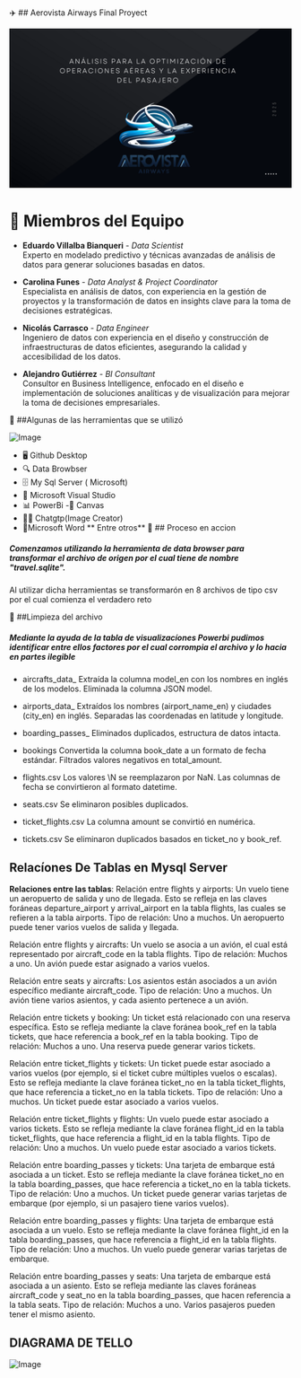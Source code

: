 ✈️ ## Aerovista Airways Final Proyect

![Image](https://github.com/Carolinafunes89/aerovistas_airways/blob/main/Night%20Presentation%20-%20Cover.png)

# 👥 Miembros del Equipo

- **Eduardo Villalba Bianqueri** - *Data Scientist*  
  Experto en modelado predictivo y técnicas avanzadas de análisis de datos para generar soluciones basadas en datos.

- **Carolina Funes** - *Data Analyst & Project Coordinator*  
  Especialista en análisis de datos, con experiencia en la gestión de proyectos y la transformación de datos en insights clave para la toma de decisiones estratégicas.

- **Nicolás Carrasco** - *Data Engineer*  
  Ingeniero de datos con experiencia en el diseño y construcción de infraestructuras de datos eficientes, asegurando la calidad y accesibilidad de los datos.

- **Alejandro Gutiérrez** - *BI Consultant*  
  Consultor en Business Intelligence, enfocado en el diseño e implementación de soluciones analíticas y de visualización para mejorar la toma de decisiones empresariales.
<p>
🔧 ##Algunas de las herramientas que se utilizó
</p>

![Image](https://github.com/user-attachments/assets/bcc13cad-bc56-4847-b94e-48e5f9ea94ea)

- 🖥️ Github Desktop
- 🔍 Data Browbser
- 🗄️ My Sql Server ( Microsoft)
- 🐍 Microsoft Visual Studio
- 📊 PowerBi
-🎨 Canvas
- 🤖🎨 Chatgtp(Image Creator)
- 📝Microsoft Word 
 ** Entre otros**
🚀 ## Proceso en accion 
#####  Comenzamos utilizando la herramienta de data browser para transformar el archivo de origen por el cual tiene de nombre "travel.sqlite".
Al utilizar dicha herramientas se transformarón en 8 archivos de tipo csv por el cual comienza el verdadero reto 

🧹 ##Limpieza del archivo 
##### Mediante la ayuda de la tabla de visualizacíones Powerbi pudimos identificar entre ellos factores por el cual corrompia el archivo y lo hacia en partes ilegible 
* aircrafts_data_
Extraída la columna model_en con los nombres en inglés de los modelos.
Eliminada la columna JSON model.

* airports_data_
Extraídos los nombres (airport_name_en) y ciudades (city_en) en inglés.
Separadas las coordenadas en latitude y longitude.

* boarding_passes_
Eliminados duplicados, estructura de datos intacta.

* bookings
Convertida la columna book_date a un formato de fecha estándar.
Filtrados valores negativos en total_amount.

* flights.csv
Los valores \N se reemplazaron por NaN.
Las columnas de fecha se convirtieron al formato datetime.

* seats.csv
Se eliminaron posibles duplicados.

* ticket_flights.csv
La columna amount se convirtió en numérica.

* tickets.csv
Se eliminaron duplicados basados en ticket_no y book_ref.
## Relacíones De Tablas en Mysql Server


**Relaciones entre las tablas**:
Relación entre flights y airports:
Un vuelo tiene un aeropuerto de salida y uno de llegada. Esto se refleja en las claves foráneas departure_airport y arrival_airport en la tabla flights, las cuales se refieren a la tabla airports.
Tipo de relación: Uno a muchos.
Un aeropuerto puede tener varios vuelos de salida y llegada.

Relación entre flights y aircrafts:
Un vuelo se asocia a un avión, el cual está representado por aircraft_code en la tabla flights.
Tipo de relación: Muchos a uno.
Un avión puede estar asignado a varios vuelos.

Relación entre seats y aircrafts:
Los asientos están asociados a un avión específico mediante aircraft_code.
Tipo de relación: Uno a muchos.
Un avión tiene varios asientos, y cada asiento pertenece a un avión.

Relación entre tickets y booking:
Un ticket está relacionado con una reserva específica. Esto se refleja mediante la clave foránea book_ref en la tabla tickets, que hace referencia a book_ref en la tabla booking.
Tipo de relación: Muchos a uno.
Una reserva puede generar varios tickets.

Relación entre ticket_flights y tickets:
Un ticket puede estar asociado a varios vuelos (por ejemplo, si el ticket cubre múltiples vuelos o escalas). Esto se refleja mediante la clave foránea ticket_no en la tabla ticket_flights, que hace referencia a ticket_no en la tabla tickets.
Tipo de relación: Uno a muchos.
Un ticket puede estar asociado a varios vuelos.

Relación entre ticket_flights y flights:
Un vuelo puede estar asociado a varios tickets. Esto se refleja mediante la clave foránea flight_id en la tabla ticket_flights, que hace referencia a flight_id en la tabla flights.
Tipo de relación: Uno a muchos.
Un vuelo puede estar asociado a varios tickets.

Relación entre boarding_passes y tickets:
Una tarjeta de embarque está asociada a un ticket. Esto se refleja mediante la clave foránea ticket_no en la tabla boarding_passes, que hace referencia a ticket_no en la tabla tickets.
Tipo de relación: Uno a muchos.
Un ticket puede generar varias tarjetas de embarque (por ejemplo, si un pasajero tiene varios vuelos).

Relación entre boarding_passes y flights:
Una tarjeta de embarque está asociada a un vuelo. Esto se refleja mediante la clave foránea flight_id en la tabla boarding_passes, que hace referencia a flight_id en la tabla flights.
Tipo de relación: Uno a muchos.
Un vuelo puede generar varias tarjetas de embarque.

Relación entre boarding_passes y seats:
Una tarjeta de embarque está asociada a un asiento. Esto se refleja mediante las claves foráneas aircraft_code y seat_no en la tabla boarding_passes, que hacen referencia a la tabla seats.
Tipo de relación: Muchos a uno.
Varios pasajeros pueden tener el mismo asiento.
## DIAGRAMA DE TELLO
![Image](https://github.com/user-attachments/assets/12267b8b-1ab1-48b9-bac2-427c534d1a9a)
